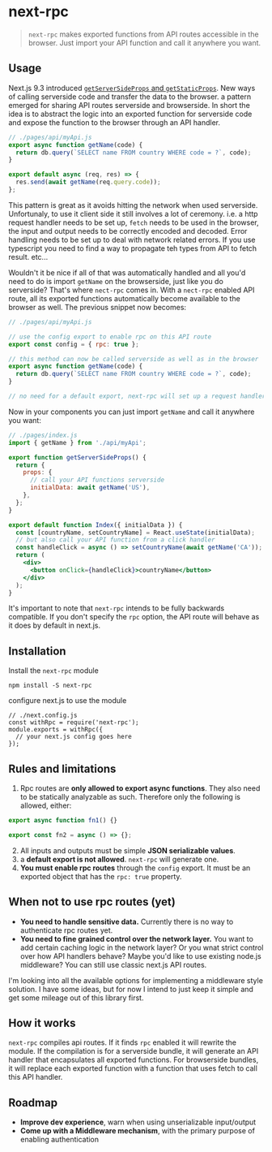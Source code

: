# next-rpc

> `next-rpc` makes exported functions from API routes accessible in the browser. Just import your API function and call it anywhere you want.

## Usage

Next.js 9.3 introduced [`getServerSideProps` and `getStaticProps`](https://nextjs.org/docs/basic-features/data-fetching). New ways of calling serverside code and transfer the data to the browser. a pattern emerged for sharing API routes serverside and browserside. In short the idea is to abstract the logic into an exported function for serverside code and expose the function to the browser through an API handler.

```js
// ./pages/api/myApi.js
export async function getName(code) {
  return db.query(`SELECT name FROM country WHERE code = ?`, code);
}

export default async (req, res) => {
  res.send(await getName(req.query.code));
};
```

This pattern is great as it avoids hitting the network when used serverside. Unfortunaly, to use it client side it still involves a lot of ceremony. i.e. a http request handler needs to be set up, `fetch` needs to be used in the browser, the input and output needs to be correctly encoded and decoded. Error handling needs to be set up to deal with network related errors. If you use typescript you need to find a way to propagate teh types from API to fetch result. etc...

Wouldn't it be nice if all of that was automatically handled and all you'd need to do is import `getName` on the browserside, just like you do serverside? That's where `nect-rpc` comes in. With a `nect-rpc` enabled API route, all its exported functions automatically become available to the browser as well. The previous snippet now becomes:

```js
// ./pages/api/myApi.js

// use the config export to enable rpc on this API route
export const config = { rpc: true };

// this method can now be called serverside as well as in the browser
export async function getName(code) {
  return db.query(`SELECT name FROM country WHERE code = ?`, code);
}

// no need for a default export, next-rpc will set up a request handler
```

Now in your components you can just import `getName` and call it anywhere you want:

```jsx
// ./pages/index.js
import { getName } from './api/myApi';

export function getServerSideProps() {
  return {
    props: {
      // call your API functions serverside
      initialData: await getName('US'),
    },
  };
}

export default function Index({ initialData }) {
  const [countryName, setCountryName] = React.useState(initialData);
  // but also call your API function from a click handler
  const handleClick = async () => setCountryName(await getName('CA'));
  return (
    <div>
      <button onClick={handleClick}>countryName</button>
    </div>
  );
}
```

It's important to note that `next-rpc` intends to be fully backwards compatible. If you don't specify the `rpc` option, the API route will behave as it does by default in next.js.

## Installation

Install the `next-rpc` module

```
npm install -S next-rpc
```

configure next.js to use the module

```tsx
// ./next.config.js
const withRpc = require('next-rpc');
module.exports = withRpc({
  // your next.js config goes here
});
```

## Rules and limitations

1. Rpc routes are **only allowed to export async functions**. They also need to be statically analyzable as such. Therefore only the following is allowed, either:

```js
export async function fn1() {}

export const fn2 = async () => {};
```

2. All inputs and outputs must be simple **JSON serializable values**.
3. a **default export is not allowed**. `next-rpc` will generate one.
4. **You must enable rpc routes** through the `config` export. It must be an exported object that has the `rpc: true` property.

## When not to use rpc routes (yet)

- **You need to handle sensitive data.** Currently there is no way to authenticate rpc routes yet.
- **You need to fine grained control over the network layer.** You want to add certain caching logic in the network layer? Or you wnat strict control over how API handlers behave? Maybe you'd like to use existing node.js middleware? You can still use classic next.js API routes.

I'm looking into all the available options for implementing a middleware style solution. I have some ideas, but for now I intend to just keep it simple and get some mileage out of this library first.

## How it works

`next-rpc` compiles api routes. If it finds `rpc` enabled it will rewrite the module. If the compilation is for a serverside bundle, it will generate an API handler that encapsulates all exported functions. For browserside bundles, it will replace each exported function with a function that uses fetch to call this API handler.

## Roadmap

- **Improve dev experience**, warn when using unserializable input/output
- **Come up with a Middleware mechanism**, with the primary purpose of enabling authentication
